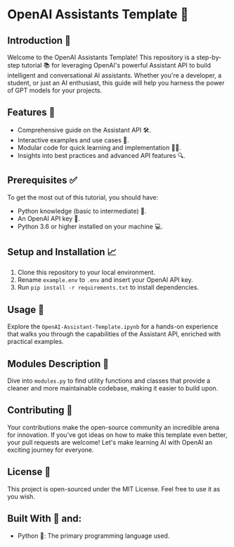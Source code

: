 # OpenAI Assistants Template 🤖

## Introduction 🌟
Welcome to the OpenAI Assistants Template! This repository is a step-by-step tutorial 📚 for leveraging OpenAI's powerful Assistant API to build intelligent and conversational AI assistants. Whether you're a developer, a student, or just an AI enthusiast, this guide will help you harness the power of GPT models for your projects.

## Features 🚀
- Comprehensive guide on the Assistant API 🛠️.
- Interactive examples and use cases 📝.
- Modular code for quick learning and implementation 👩‍💻.
- Insights into best practices and advanced API features 🔍.

## Prerequisites ✅
To get the most out of this tutorial, you should have:
- Python knowledge (basic to intermediate) 🐍.
- An OpenAI API key 🔑.
- Python 3.6 or higher installed on your machine 💻.

## Setup and Installation 📈
1. Clone this repository to your local environment.
2. Rename `example.env` to `.env` and insert your OpenAI API key.
3. Run `pip install -r requirements.txt` to install dependencies.

## Usage 📖
Explore the `OpenAI-Assistant-Template.ipynb` for a hands-on experience that walks you through the capabilities of the Assistant API, enriched with practical examples.

## Modules Description 🧩
Dive into `modules.py` to find utility functions and classes that provide a cleaner and more maintainable codebase, making it easier to build upon.

## Contributing 🤝
Your contributions make the open-source community an incredible arena for innovation. If you've got ideas on how to make this template even better, your pull requests are welcome! Let's make learning AI with OpenAI an exciting journey for everyone.

## License 📜
This project is open-sourced under the MIT License. Feel free to use it as you wish.

## Built With 💖 and:
- Python 🐍: The primary programming language used.